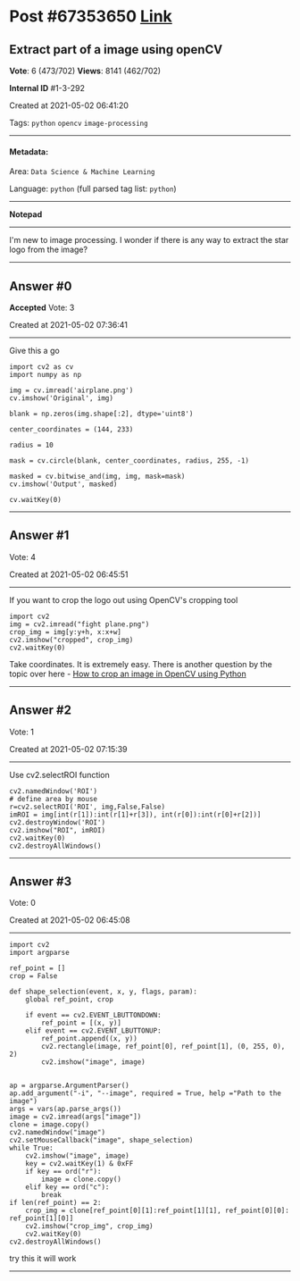 
# Post \#67353650 [Link](https://stackoverflow.com/questions/67353650/)

## Extract part of a image using openCV

**Vote**: 6 (473/702) **Views**: 8141 (462/702) 

**Internal ID** \#1-3-292

Created at 2021-05-02 06:41:20

Tags: `python` `opencv` `image-processing`

----------

#### Metadata:

Area: `Data Science & Machine Learning`

Language: `python` (full parsed tag list: `python`)

----------

**Notepad**


----------

I'm new to image processing. I wonder if there is any way to extract the star logo from the image?
[](https://i.stack.imgur.com/x8Nbb.png)


----------
        
## Answer \#0

**Accepted** Vote: 3

Created at 2021-05-02 07:36:41

------------

Give this a go
```
import cv2 as cv
import numpy as np

img = cv.imread('airplane.png')
cv.imshow('Original', img)

blank = np.zeros(img.shape[:2], dtype='uint8')

center_coordinates = (144, 233)

radius = 10

mask = cv.circle(blank, center_coordinates, radius, 255, -1)

masked = cv.bitwise_and(img, img, mask=mask)
cv.imshow('Output', masked)

cv.waitKey(0)
```




------------
    
    
## Answer \#1

 Vote: 4

Created at 2021-05-02 06:45:51

------------

If you want to crop the logo out using OpenCV's cropping tool
```
import cv2
img = cv2.imread("fight plane.png")
crop_img = img[y:y+h, x:x+w]
cv2.imshow("cropped", crop_img)
cv2.waitKey(0)
```

Take coordinates. It is extremely easy. There is another question by the topic over here - [How to crop an image in OpenCV using Python](https://stackoverflow.com/questions/15589517/how-to-crop-an-image-in-opencv-using-python)


------------
    
    
## Answer \#2

 Vote: 1

Created at 2021-05-02 07:15:39

------------

Use cv2.selectROI  function
```
cv2.namedWindow('ROI') 
# define area by mouse
r=cv2.selectROI('ROI', img,False,False)
imROI = img[int(r[1]):int(r[1]+r[3]), int(r[0]):int(r[0]+r[2])]
cv2.destroyWindow('ROI')
cv2.imshow("ROI", imROI)
cv2.waitKey(0)
cv2.destroyAllWindows()
```



------------
    
    
## Answer \#3

 Vote: 0

Created at 2021-05-02 06:45:08

------------

```
import cv2
import argparse

ref_point = []
crop = False

def shape_selection(event, x, y, flags, param):
    global ref_point, crop

    if event == cv2.EVENT_LBUTTONDOWN:
        ref_point = [(x, y)]
    elif event == cv2.EVENT_LBUTTONUP:
        ref_point.append((x, y))
        cv2.rectangle(image, ref_point[0], ref_point[1], (0, 255, 0), 2)
        cv2.imshow("image", image)


ap = argparse.ArgumentParser()
ap.add_argument("-i", "--image", required = True, help ="Path to the image")
args = vars(ap.parse_args())
image = cv2.imread(args["image"])
clone = image.copy()
cv2.namedWindow("image")
cv2.setMouseCallback("image", shape_selection)
while True:
    cv2.imshow("image", image)
    key = cv2.waitKey(1) & 0xFF
    if key == ord("r"):
        image = clone.copy()
    elif key == ord("c"):
        break
if len(ref_point) == 2:
    crop_img = clone[ref_point[0][1]:ref_point[1][1], ref_point[0][0]:                                                        ref_point[1][0]]
    cv2.imshow("crop_img", crop_img)
    cv2.waitKey(0)
cv2.destroyAllWindows()
```

try this it will work


------------
    
    